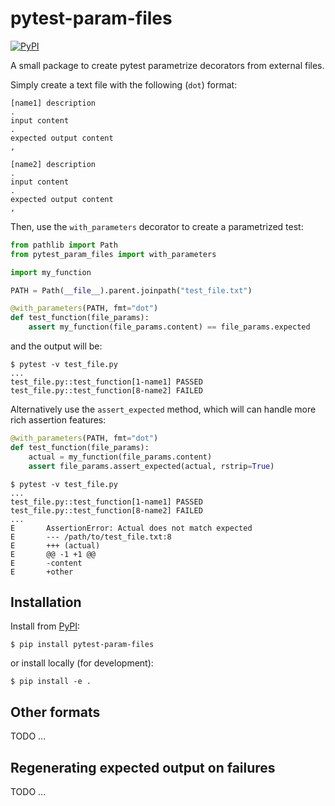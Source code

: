# pytest-param-files

[![PyPI][pypi-badge]][pypi-link]

A small package to create pytest parametrize decorators from external files.

Simply create a text file with the following (`dot`) format:

```
[name1] description
.
input content
.
expected output content
,

[name2] description
.
input content
.
expected output content
,
```

Then, use the `with_parameters` decorator to create a parametrized test:

```python
from pathlib import Path
from pytest_param_files import with_parameters

import my_function

PATH = Path(__file__).parent.joinpath("test_file.txt")

@with_parameters(PATH, fmt="dot")
def test_function(file_params):
    assert my_function(file_params.content) == file_params.expected
```

and the output will be:

```console
$ pytest -v test_file.py
...
test_file.py::test_function[1-name1] PASSED
test_file.py::test_function[8-name2] FAILED
```

Alternatively use the `assert_expected` method, which will can handle more rich assertion features:

```python
@with_parameters(PATH, fmt="dot")
def test_function(file_params):
    actual = my_function(file_params.content)
    assert file_params.assert_expected(actual, rstrip=True)
```

```console
$ pytest -v test_file.py
...
test_file.py::test_function[1-name1] PASSED
test_file.py::test_function[8-name2] FAILED
...
E       AssertionError: Actual does not match expected
E       --- /path/to/test_file.txt:8
E       +++ (actual)
E       @@ -1 +1 @@
E       -content
E       +other
```

## Installation

Install from [PyPI][pypi-link]:

```console
$ pip install pytest-param-files
```

or install locally (for development):

```console
$ pip install -e .
```

## Other formats

TODO ...

## Regenerating expected output on failures

TODO ...

[pypi-badge]: https://img.shields.io/pypi/v/pytest_param_files.svg
[pypi-link]: https://pypi.org/project/pytest_param_files
